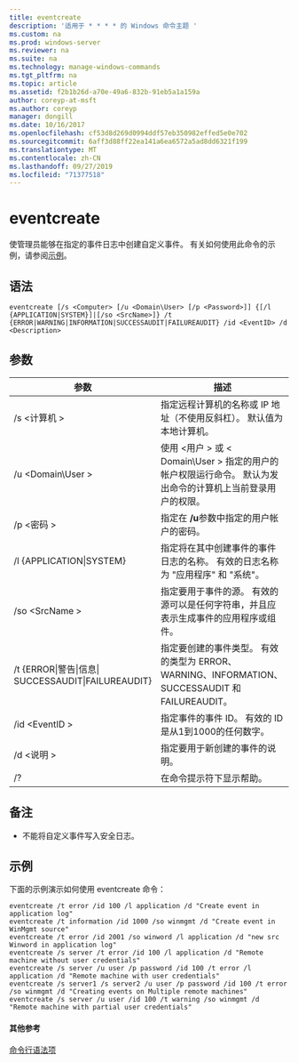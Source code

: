 ```yaml
---
title: eventcreate
description: '适用于 * * * * 的 Windows 命令主题 '
ms.custom: na
ms.prod: windows-server
ms.reviewer: na
ms.suite: na
ms.technology: manage-windows-commands
ms.tgt_pltfrm: na
ms.topic: article
ms.assetid: f2b1b26d-a70e-49a6-832b-91eb5a1a159a
author: coreyp-at-msft
ms.author: coreyp
manager: dongill
ms.date: 10/16/2017
ms.openlocfilehash: cf53d8d269d0994ddf57eb350982effed5e0e702
ms.sourcegitcommit: 6aff3d88ff22ea141a6ea6572a5ad8dd6321f199
ms.translationtype: MT
ms.contentlocale: zh-CN
ms.lasthandoff: 09/27/2019
ms.locfileid: "71377518"
---
```

# <a name="eventcreate"></a>eventcreate



使管理员能够在指定的事件日志中创建自定义事件。 有关如何使用此命令的示例，请参阅[示例](#BKMK_examples)。

## <a name="syntax"></a>语法

```
eventcreate [/s <Computer> [/u <Domain\User> [/p <Password>]] {[/l {APPLICATION|SYSTEM}]|[/so <SrcName>]} /t {ERROR|WARNING|INFORMATION|SUCCESSAUDIT|FAILUREAUDIT} /id <EventID> /d <Description>
```

## <a name="parameters"></a>参数

|参数|描述|
|---------|-----------|
|/s \<计算机 >|指定远程计算机的名称或 IP 地址（不使用反斜杠）。 默认值为本地计算机。|
|/u \<Domain\User >|使用 \<用户 > 或 < Domain\User > 指定的用户的帐户权限运行命令。 默认为发出命令的计算机上当前登录用户的权限。|
|/p \<密码 >|指定在 **/u**参数中指定的用户帐户的密码。|
|/l {APPLICATION\|SYSTEM}|指定将在其中创建事件的事件日志的名称。 有效的日志名称为 "应用程序" 和 "系统"。|
|/so \<SrcName >|指定要用于事件的源。 有效的源可以是任何字符串，并且应表示生成事件的应用程序或组件。|
|/t {ERROR\|警告\|信息\|</br>SUCCESSAUDIT\|FAILUREAUDIT}|指定要创建的事件类型。 有效的类型为 ERROR、WARNING、INFORMATION、SUCCESSAUDIT 和 FAILUREAUDIT。|
|/id \<EventID >|指定事件的事件 ID。 有效的 ID 是从1到1000的任何数字。|
|/d \<说明 >|指定要用于新创建的事件的说明。|
|/?|在命令提示符下显示帮助。|

## <a name="remarks"></a>备注

-   不能将自定义事件写入安全日志。

## <a name="BKMK_examples"></a>示例

下面的示例演示如何使用 eventcreate 命令：
```
eventcreate /t error /id 100 /l application /d "Create event in application log"
eventcreate /t information /id 1000 /so winmgmt /d "Create event in WinMgmt source"
eventcreate /t error /id 2001 /so winword /l application /d "new src Winword in application log"
eventcreate /s server /t error /id 100 /l application /d "Remote machine without user credentials"
eventcreate /s server /u user /p password /id 100 /t error /l application /d "Remote machine with user credentials"
eventcreate /s server1 /s server2 /u user /p password /id 100 /t error /so winmgmt /d "Creating events on Multiple remote machines"
eventcreate /s server /u user /id 100 /t warning /so winmgmt /d "Remote machine with partial user credentials"
```

#### <a name="additional-references"></a>其他参考

[命令行语法项](command-line-syntax-key.md)
